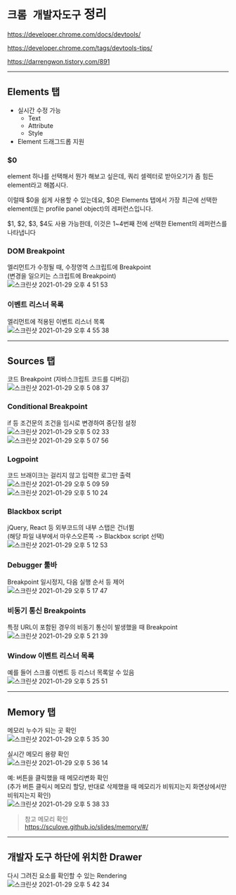 # `크롬 개발자도구` 정리

https://developer.chrome.com/docs/devtools/

https://developer.chrome.com/tags/devtools-tips/

https://darrengwon.tistory.com/891

---

## Elements 탭

- 실시간 수정 가능
  - Text
  - Attribute
  - Style
- Element 드래그드롭 지원

### $0

element 하나를 선택해서 뭔가 해보고 싶은데, 쿼리 셀렉터로 받아오기가 좀 힘든 element라고 해봅시다.

이럴때 $0을 쉽게 사용할 수 있는데요, $0은 Elements 탭에서 가장 최근에 선택한 element(또는 profile panel object)의 레퍼런스입니다.

$1, $2, $3, $4도 사용 가능한데, 이것은 1~4번째 전에 선택한 Element의 레퍼런스를 나타냅니다

### DOM Breakpoint

엘리먼트가 수정될 때, 수정영역 스크립트에 Breakpoint  
(변경을 일으키는 스크립트에 Breakpoint)  
![스크린샷 2021-01-29 오후 4 51 53](https://user-images.githubusercontent.com/10363214/106247007-4f2b2500-6252-11eb-9dd3-3ae56e167a8e.png)

### 이벤트 리스너 목록

엘리먼트에 적용된 이벤트 리스너 목록  
![스크린샷 2021-01-29 오후 4 55 38](https://user-images.githubusercontent.com/10363214/106247401-d4aed500-6252-11eb-8ed0-a83700a684b6.png)

---

## Sources 탭

코드 Breakpoint (자바스크립트 코드를 디버깅)  
![스크린샷 2021-01-29 오후 5 08 37](https://user-images.githubusercontent.com/10363214/106248669-a5996300-6254-11eb-83d1-dd9ccb2c2426.png)

### Conditional Breakpoint

if 등 조건문의 조건을 임시로 변경하여 중단점 설정  
![스크린샷 2021-01-29 오후 5 02 33](https://user-images.githubusercontent.com/10363214/106248062-cb723800-6253-11eb-9142-3c3afc54d7b1.png)  
![스크린샷 2021-01-29 오후 5 07 56](https://user-images.githubusercontent.com/10363214/106248590-8c90b200-6254-11eb-8de3-2a8333f86bcd.png)

### Logpoint

코드 브래이크는 걸리지 않고 입력한 로그만 출력  
![스크린샷 2021-01-29 오후 5 09 59](https://user-images.githubusercontent.com/10363214/106248830-e5604a80-6254-11eb-9769-2db2bb01b0af.png)  
![스크린샷 2021-01-29 오후 5 10 24](https://user-images.githubusercontent.com/10363214/106248831-e6917780-6254-11eb-8397-93f515a06b2d.png)

### Blackbox script

jQuery, React 등 외부코드의 내부 스탭은 건너뜀  
(해당 파일 내부에서 마우스오른쪽 -> Blackbox script 선택)  
![스크린샷 2021-01-29 오후 5 12 53](https://user-images.githubusercontent.com/10363214/106249290-87803280-6255-11eb-8858-88202233d1f5.png)

### Debugger 툴바

Breakpoint 일시정지, 다음 실행 순서 등 제어  
![스크린샷 2021-01-29 오후 5 17 47](https://user-images.githubusercontent.com/10363214/106249616-ef367d80-6255-11eb-985a-1f97fb8f35a4.png)

### 비동기 통신 Breakpoints

특정 URL이 포함된 경우의 비동기 통신이 발생했을 때 Breakpoint  
![스크린샷 2021-01-29 오후 5 21 39](https://user-images.githubusercontent.com/10363214/106250056-78e64b00-6256-11eb-9acd-500f1498525a.png)

### Window 이벤트 리스너 목록

예를 들어 스크롤 이벤트 등 리스너 목록알 수 있음  
![스크린샷 2021-01-29 오후 5 25 51](https://user-images.githubusercontent.com/10363214/106250495-0e81da80-6257-11eb-95fb-01e9b542e35e.png)

---

## Memory 탭

메모리 누수가 되는 곳 확인  
![스크린샷 2021-01-29 오후 5 35 30](https://user-images.githubusercontent.com/10363214/106251511-666d1100-6258-11eb-9353-21be5385b31f.png)

실시간 메모리 용량 확인  
![스크린샷 2021-01-29 오후 5 36 14](https://user-images.githubusercontent.com/10363214/106251596-83094900-6258-11eb-8561-bb9c6e10e099.png)

예: 버튼을 클릭했을 때 메모리변화 확인  
(추가 버튼 클릭시 메모리 할당, 반대로 삭제했을 때 메모리가 비워지는지 화면상에서만 비워지는지 확인)  
![스크린샷 2021-01-29 오후 5 38 33](https://user-images.githubusercontent.com/10363214/106251871-dda2a500-6258-11eb-8105-aefc0296db93.png)

> 참고 메모리 확인  
> https://sculove.github.io/slides/memory/#/

---

## 개발자 도구 하단에 위치한 Drawer

다시 그려진 요소를 확인할 수 있는 Rendering  
![스크린샷 2021-01-29 오후 5 42 34](https://user-images.githubusercontent.com/10363214/106252323-7afdd900-6259-11eb-884b-e9da88af45a5.png)
